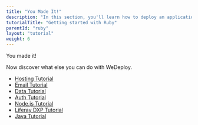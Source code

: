 ```yaml
---
title: "You Made It!"
description: "In this section, you'll learn how to deploy an application using Ruby."
tutorialTitle: "Getting started with Ruby"
parentId: "ruby"
layout: "tutorial"
weight: 6
---
```


<div class="notfound">
	<div class="notfound-icon">
		<span class="icon-16-thumb-up"></span>
	</div>
	<p class="notfound-text">You made it!</p>
	<p>Now discover what else you can do with WeDeploy.</p>
	<ul class="checklist">
		<li><a href="/tutorials/hosting/get-started.html">Hosting Tutorial</a></li>
		<li><a href="/tutorials/email-web/get-started.html">Email Tutorial</a></li>
		<li><a href="/tutorials/data-web/get-started.html">Data Tutorial</a></li>
		<li><a href="/tutorials/auth-web/get-started.html">Auth Tutorial</a></li>
		<li><a href="/tutorials/nodejs/get-started.html">Node.js Tutorial</a></li>
		<li><a href="/tutorials/liferay-dxp/get-started.html">Liferay DXP Tutorial</a></li>
		<li><a href="/tutorials/java/get-started.html">Java Tutorial</a></li>
	</ul>
</div>
